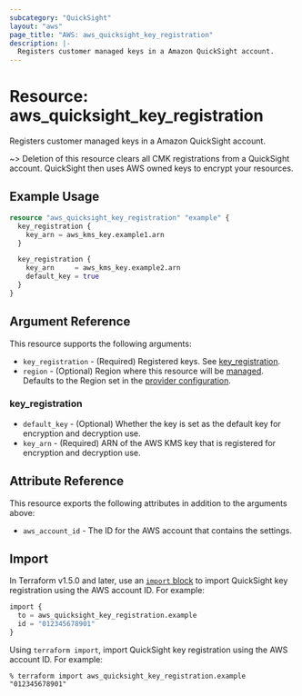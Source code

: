 ```yaml
---
subcategory: "QuickSight"
layout: "aws"
page_title: "AWS: aws_quicksight_key_registration"
description: |-
  Registers customer managed keys in a Amazon QuickSight account.
---
```


# Resource: aws_quicksight_key_registration

Registers customer managed keys in a Amazon QuickSight account.

~> Deletion of this resource clears all CMK registrations from a QuickSight account. QuickSight then uses AWS owned keys to encrypt your resources.

## Example Usage

```terraform
resource "aws_quicksight_key_registration" "example" {
  key_registration {
    key_arn = aws_kms_key.example1.arn
  }

  key_registration {
    key_arn     = aws_kms_key.example2.arn
    default_key = true
  }
}
```

## Argument Reference

This resource supports the following arguments:

* `key_registration` - (Required) Registered keys. See [key_registration](#key_registration).
* `region` - (Optional) Region where this resource will be [managed](https://docs.aws.amazon.com/general/latest/gr/rande.html#regional-endpoints). Defaults to the Region set in the [provider configuration](https://registry.terraform.io/providers/hashicorp/aws/latest/docs#aws-configuration-reference).

### key_registration

* `default_key` - (Optional) Whether the key is set as the default key for encryption and decryption use.
* `key_arn` - (Required) ARN of the AWS KMS key that is registered for encryption and decryption use.

## Attribute Reference

This resource exports the following attributes in addition to the arguments above:

* `aws_account_id` - The ID for the AWS account that contains the settings.

## Import

In Terraform v1.5.0 and later, use an [`import` block](https://developer.hashicorp.com/terraform/language/import) to import QuickSight key registration using the AWS account ID. For example:

```terraform
import {
  to = aws_quicksight_key_registration.example
  id = "012345678901"
}
```

Using `terraform import`, import QuickSight key registration using the AWS account ID. For example:

```console
% terraform import aws_quicksight_key_registration.example "012345678901"
```
